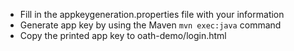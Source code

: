 - Fill in the appkeygeneration.properties file with your information
- Generate app key by using the Maven `mvn exec:java` command
- Copy the printed app key to oath-demo/login.html
